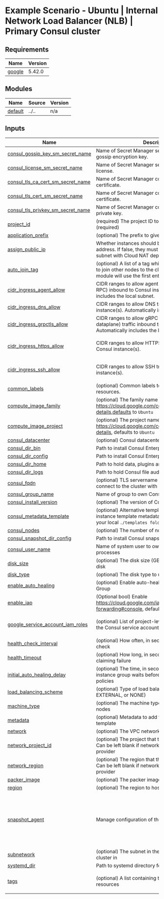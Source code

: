 # Example Scenario - Ubuntu | Internal Network Load Balancer (NLB) | Primary Consul cluster

<!-- BEGIN_TF_DOCS -->
## Requirements

| Name | Version |
|------|---------|
| <a name="requirement_google"></a> [google](#requirement\_google) | 5.42.0 |

## Modules

| Name | Source | Version |
|------|--------|---------|
| <a name="module_default"></a> [default](#module\_default) | ../.. | n/a |

## Inputs

| Name | Description | Type | Default | Required |
|------|-------------|------|---------|:--------:|
| <a name="input_consul_gossip_key_sm_secret_name"></a> [consul\_gossip\_key\_sm\_secret\_name](#input\_consul\_gossip\_key\_sm\_secret\_name) | Name of Secret Manager secret containing Consul gossip encryption key. | `string` | n/a | yes |
| <a name="input_consul_license_sm_secret_name"></a> [consul\_license\_sm\_secret\_name](#input\_consul\_license\_sm\_secret\_name) | Name of Secret Manager secret containing Consul license. | `string` | n/a | yes |
| <a name="input_consul_tls_ca_cert_sm_secret_name"></a> [consul\_tls\_ca\_cert\_sm\_secret\_name](#input\_consul\_tls\_ca\_cert\_sm\_secret\_name) | Name of Secret Manager containing Consul TLS CA certificate. | `string` | n/a | yes |
| <a name="input_consul_tls_cert_sm_secret_name"></a> [consul\_tls\_cert\_sm\_secret\_name](#input\_consul\_tls\_cert\_sm\_secret\_name) | Name of Secret Manager containing Consul TLS certificate. | `string` | n/a | yes |
| <a name="input_consul_tls_privkey_sm_secret_name"></a> [consul\_tls\_privkey\_sm\_secret\_name](#input\_consul\_tls\_privkey\_sm\_secret\_name) | Name of Secret Manager containing Consul TLS private key. | `string` | n/a | yes |
| <a name="input_project_id"></a> [project\_id](#input\_project\_id) | (required) The project ID to host the cluster in (required) | `string` | n/a | yes |
| <a name="input_application_prefix"></a> [application\_prefix](#input\_application\_prefix) | (optional) The prefix to give to cloud entities | `string` | `"consul"` | no |
| <a name="input_assign_public_ip"></a> [assign\_public\_ip](#input\_assign\_public\_ip) | Whether instances should be assigned a public address. If false, they must be provisioned in a subnet with Cloud NAT deployed. | `bool` | `false` | no |
| <a name="input_auto_join_tag"></a> [auto\_join\_tag](#input\_auto\_join\_tag) | (optional) A list of a tag which will be used by Consul to join other nodes to the cluster. If left blank, the module will use the first entry in `tags` | `list(string)` | `null` | no |
| <a name="input_cidr_ingress_agent_allow"></a> [cidr\_ingress\_agent\_allow](#input\_cidr\_ingress\_agent\_allow) | CIDR ranges to allow agent traffic (gossip, Consul RPC) inbound to Consul instance(s). Automatically includes the local subnet. | `list(string)` | `[]` | no |
| <a name="input_cidr_ingress_dns_allow"></a> [cidr\_ingress\_dns\_allow](#input\_cidr\_ingress\_dns\_allow) | CIDR ranges to allow DNS traffic inbound to Consul instance(s). Automatically includes the local subnet. | `list(string)` | `[]` | no |
| <a name="input_cidr_ingress_grpctls_allow"></a> [cidr\_ingress\_grpctls\_allow](#input\_cidr\_ingress\_grpctls\_allow) | CIDR ranges to allow gRPC-TLS (peering, dataplane) traffic inbound to Consul instance(s). Automatically includes the local subnet. | `list(string)` | `[]` | no |
| <a name="input_cidr_ingress_https_allow"></a> [cidr\_ingress\_https\_allow](#input\_cidr\_ingress\_https\_allow) | CIDR ranges to allow HTTPS traffic inbound to Consul instance(s). | `list(string)` | <pre>[<br/>  "0.0.0.0/0"<br/>]</pre> | no |
| <a name="input_cidr_ingress_ssh_allow"></a> [cidr\_ingress\_ssh\_allow](#input\_cidr\_ingress\_ssh\_allow) | CIDR ranges to allow SSH traffic inbound to Consul instance(s). | `list(string)` | <pre>[<br/>  "10.0.0.0/16"<br/>]</pre> | no |
| <a name="input_common_labels"></a> [common\_labels](#input\_common\_labels) | (optional) Common labels to apply to GCP resources. | `map(string)` | `{}` | no |
| <a name="input_compute_image_family"></a> [compute\_image\_family](#input\_compute\_image\_family) | (optional) The family name of the image, https://cloud.google.com/compute/docs/images/os-details,defaults to `Ubuntu` | `string` | `"ubuntu-2204-lts"` | no |
| <a name="input_compute_image_project"></a> [compute\_image\_project](#input\_compute\_image\_project) | (optional) The project name of the image, https://cloud.google.com/compute/docs/images/os-details, defaults to `Ubuntu` | `string` | `"ubuntu-os-cloud"` | no |
| <a name="input_consul_datacenter"></a> [consul\_datacenter](#input\_consul\_datacenter) | (optional) Consul datacenter name to configure | `string` | `"dc1"` | no |
| <a name="input_consul_dir_bin"></a> [consul\_dir\_bin](#input\_consul\_dir\_bin) | Path to install Consul Enterprise binary | `string` | `"/usr/local/bin"` | no |
| <a name="input_consul_dir_config"></a> [consul\_dir\_config](#input\_consul\_dir\_config) | Path to install Consul Enterprise configuration | `string` | `"/etc/consul.d"` | no |
| <a name="input_consul_dir_home"></a> [consul\_dir\_home](#input\_consul\_dir\_home) | Path to hold data, plugins and license directories | `string` | `"/opt/consul"` | no |
| <a name="input_consul_dir_logs"></a> [consul\_dir\_logs](#input\_consul\_dir\_logs) | Path to hold Consul file audit device logs | `string` | `"/var/log/consul"` | no |
| <a name="input_consul_fqdn"></a> [consul\_fqdn](#input\_consul\_fqdn) | (optional) TLS servername to use when trying to connect to the cluster with HTTPS | `string` | `null` | no |
| <a name="input_consul_group_name"></a> [consul\_group\_name](#input\_consul\_group\_name) | Name of group to own Consul files and processes | `string` | `"consul"` | no |
| <a name="input_consul_install_version"></a> [consul\_install\_version](#input\_consul\_install\_version) | (optional) The version of Consul to use | `string` | `"1.19.2+ent"` | no |
| <a name="input_consul_metadata_template"></a> [consul\_metadata\_template](#input\_consul\_metadata\_template) | (optional) Alternative template file to provide for instance template metadata script. place the file in your local `./templates folder` no path required | `string` | `"google_consul_metadata.sh.tpl"` | no |
| <a name="input_consul_nodes"></a> [consul\_nodes](#input\_consul\_nodes) | (optional) The number of nodes to create in the pool | `number` | `6` | no |
| <a name="input_consul_snapshot_dir_config"></a> [consul\_snapshot\_dir\_config](#input\_consul\_snapshot\_dir\_config) | Path to install Consul snapshot agent configuration | `string` | `"/etc/consul-snapshot.d"` | no |
| <a name="input_consul_user_name"></a> [consul\_user\_name](#input\_consul\_user\_name) | Name of system user to own Consul files and processes | `string` | `"consul"` | no |
| <a name="input_disk_size"></a> [disk\_size](#input\_disk\_size) | (optional) The disk size (GB) to use to create the disk | `number` | `100` | no |
| <a name="input_disk_type"></a> [disk\_type](#input\_disk\_type) | (optional) The disk type to use to create the disk | `string` | `"pd-ssd"` | no |
| <a name="input_enable_auto_healing"></a> [enable\_auto\_healing](#input\_enable\_auto\_healing) | (optional) Enable auto-healing on the Instance Group | `bool` | `false` | no |
| <a name="input_enable_iap"></a> [enable\_iap](#input\_enable\_iap) | (Optional bool) Enable https://cloud.google.com/iap/docs/using-tcp-forwarding#console, defaults to `true`. | `bool` | `true` | no |
| <a name="input_google_service_account_iam_roles"></a> [google\_service\_account\_iam\_roles](#input\_google\_service\_account\_iam\_roles) | (optional) List of project-level IAM roles to give to the Consul service account | `list(string)` | <pre>[<br/>  "roles/compute.viewer"<br/>]</pre> | no |
| <a name="input_health_check_interval"></a> [health\_check\_interval](#input\_health\_check\_interval) | (optional) How often, in seconds, to send a health check | `number` | `30` | no |
| <a name="input_health_timeout"></a> [health\_timeout](#input\_health\_timeout) | (optional) How long, in seconds, to wait before claiming failure | `number` | `15` | no |
| <a name="input_initial_auto_healing_delay"></a> [initial\_auto\_healing\_delay](#input\_initial\_auto\_healing\_delay) | (optional) The time, in seconds, that the managed instance group waits before it applies autohealing policies | `number` | `1200` | no |
| <a name="input_load_balancing_scheme"></a> [load\_balancing\_scheme](#input\_load\_balancing\_scheme) | (optional) Type of load balancer to use (INTERNAL, EXTERNAL, or NONE) | `string` | `"INTERNAL"` | no |
| <a name="input_machine_type"></a> [machine\_type](#input\_machine\_type) | (optional) The machine type to use for the Consul nodes | `string` | `"e2-standard-2"` | no |
| <a name="input_metadata"></a> [metadata](#input\_metadata) | (optional) Metadata to add to the Compute Instance template | `map(string)` | `null` | no |
| <a name="input_network"></a> [network](#input\_network) | (optional) The VPC network to host the cluster in | `string` | `"default"` | no |
| <a name="input_network_project_id"></a> [network\_project\_id](#input\_network\_project\_id) | (optional) The project that the VPC network lives in. Can be left blank if network is in the same project as provider | `string` | `null` | no |
| <a name="input_network_region"></a> [network\_region](#input\_network\_region) | (optional) The region that the VPC network lives in. Can be left blank if network is in the same region as provider | `string` | `null` | no |
| <a name="input_packer_image"></a> [packer\_image](#input\_packer\_image) | (optional) The packer image to use | `string` | `null` | no |
| <a name="input_region"></a> [region](#input\_region) | (optional) The region to host the cluster in | `string` | `"us-central1"` | no |
| <a name="input_snapshot_agent"></a> [snapshot\_agent](#input\_snapshot\_agent) | Manage configuration of the Consul snapshot agent | <pre>object({<br/>    enabled             = bool<br/>    storage_bucket_name = optional(string)<br/>    grant_iam_roles     = optional(bool, true)<br/>    interval            = optional(string, "30m")<br/>    retention           = optional(number, 336) # 1 week @ 30m interval<br/>  })</pre> | <pre>{<br/>  "enabled": false,<br/>  "grant_iam_roles": false<br/>}</pre> | no |
| <a name="input_subnetwork"></a> [subnetwork](#input\_subnetwork) | (optional) The subnet in the VPC network to host the cluster in | `string` | `"default"` | no |
| <a name="input_systemd_dir"></a> [systemd\_dir](#input\_systemd\_dir) | Path to systemd directory for unit files | `string` | `"/etc/systemd/system"` | no |
| <a name="input_tags"></a> [tags](#input\_tags) | (optional) A list containing tags to assign to all resources | `list(string)` | <pre>[<br/>  "consul"<br/>]</pre> | no |
<!-- END_TF_DOCS -->
